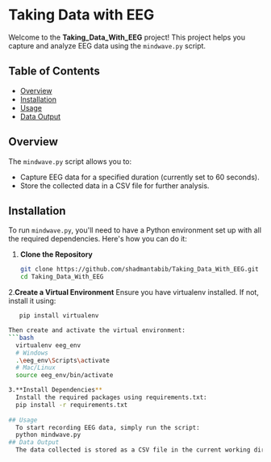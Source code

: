# Taking Data with EEG

Welcome to the **Taking_Data_With_EEG** project! This project helps you capture and analyze EEG data using the `mindwave.py` script.

## Table of Contents
- [Overview](#overview)
- [Installation](#installation)
- [Usage](#usage)
- [Data Output](#data-output)


## Overview

The `mindwave.py` script allows you to:
- Capture EEG data for a specified duration (currently set to 60 seconds).
- Store the collected data in a CSV file for further analysis.

## Installation

To run `mindwave.py`, you'll need to have a Python environment set up with all the required dependencies. Here's how you can do it:

1. **Clone the Repository**
   ```bash
   git clone https://github.com/shadmantabib/Taking_Data_With_EEG.git
   cd Taking_Data_With_EEG
2.**Create a Virtual Environment**
  Ensure you have virtualenv installed. If not, install it using:
```bash
   pip install virtualenv

Then create and activate the virtual environment:
```bash
  virtualenv eeg_env
  # Windows
  .\eeg_env\Scripts\activate
  # Mac/Linux
  source eeg_env/bin/activate

3.**Install Dependencies**
  Install the required packages using requirements.txt:
  pip install -r requirements.txt
  
## Usage
  To start recording EEG data, simply run the script:
  python mindwave.py
## Data Output
  The data collected is stored as a CSV file in the current working directory.

